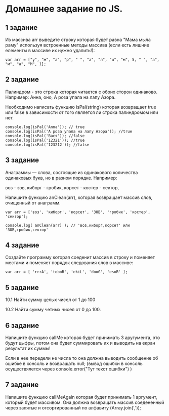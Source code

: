 # Домашнее задание по JS.

## 1 задание
   
Из массива arr выведите строку которая будет равна "Мама мыла раму" используя встроенные методы массива (если есть лишние елементы в массиве их нужно удалить!):

```
var arr = ["у", "м", "а", "р", " ", "а", "л", "ы", "м", 5, " ", "а", "м", "а", "М", 1];
```
 
## 2 задание

Палиндром - это строка которая читается с обоих сторон одинаково. Например: Анна, оно, А роза упала на лапу Азора.

Необходимо написать функцию isPal(string) которая возвращает true или false в зависимости от того является ли строка палиндромом или нет.

```
console.log(isPal('Anna')); // true
console.log(isPal('А роза упала на лапу Азора')); //true
console.log(isPal('Вася')); //false
console.log(isPal('12321')); //true
console.log(isPal('123212')); //false
```
 
## 3 задание
   
Анаграммы — слова, состоящие из одинакового количества одинаковых букв, но в разном порядке. Например:

воз - зов, киборг - гробик, корсет - костер - сектор, 

Напишите функцию anClean(arr), которая возвращает массив слов, очищенный от анаграмм.

```
var arr = ['воз', 'киборг', 'корсет', 'ЗОВ', 'гробик', 'костер', 'сектор'];

console.log( anClean(arr) ); // 'воз,киборг,корсет' или 'ЗОВ,гробик,сектор'
```

## 4 задание

Создайте программу которая соеденит массив в строку и поменяет местами и поменяет порядок следования слов в массиве:

```
var arr = [ 'rrrA', 'toboR', 'ekiL', 'dooG', 'esoR' ];
```
## 5 задание

10.1 Найти сумму целых чисел от 1 до 100

10.2 Найти сумму четных чисел от 0 до 100.

## 6 задание

Напишите функцию callMe которая будет принимать 3 аругумента, это будут цыфры, потом она будет суммировать их и выводить на екран результат их суммы!

Если в нее передели не числа то она должна выводить сообщение об ошибке в консоль и возвращать null; (вывод ошибки в консоль осуществялется через console.error("Тут текст ошибки") )

## 7 задание

Напишите функцию callMeAgain которая будет принимать 1 аргумент, который будет массивом. Она должна возвращать массив соедененный через запятые и отсортированный по алфавиту (Array.join(','));
